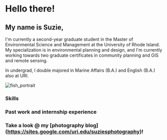 # Hello there!



## My name is **Suzie**,


I'm currently a second-year graduate student in the Master of Environmental Science and Management at the University of Rhode Island. My specialization is in environmental planning and design, and I'm currently working towards two graduate certificates in community planning and GIS and remote sensing. 





In undergrad, I double majored in Marine Affairs (B.A.) and English (B.A.) also at URI. 

![fish_portrait](https://github.com/suzanneForde/ArcGIS_Python_Class/assets/157830253/85273932-c23e-4cae-8c0f-89e290395d3b)




### Skills




### Past work and internship experience


### Take a look @ my [photography blog] (https://sites.google.com/uri.edu/suziesphotography)!